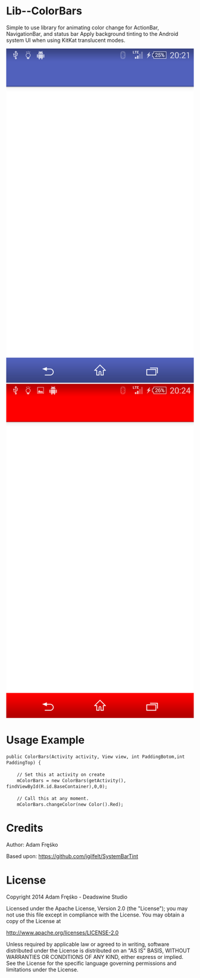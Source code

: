 Lib--ColorBars
==============

Simple to use library for animating color change for ActionBar, NavigationBar, and status bar
Apply background tinting to the Android system UI when using KitKat translucent modes.  

![screenshot](https://github.com/Adam-Fresko/Lib--ColorBars/blob/master/assets/2014-09-23%2018.21.51.png "screenshot") ![screenshot](https://github.com/Adam-Fresko/Lib--ColorBars/blob/master/assets/2014-09-23%2018.24.57.png "screenshot")






Usage Example
==============

    public ColorBars(Activity activity, View view, int PaddingBotom,int PaddingTop) {

		// Set this at activity on create
		mColorBars = new ColorBars(getActivity(), findViewById(R.id.BaseContainer),0,0); 
		
		// Call this at any moment. 
		mColorBars.changeColor(new Color().Red); 
		
		
		
	
	

Credits
==============

Author: Adam Fręśko
<br>

Based upon: https://github.com/jgilfelt/SystemBarTint


License
==============

Copyright 2014 Adam Fręśko - Deadswine Studio

Licensed under the Apache License, Version 2.0 (the "License");
you may not use this file except in compliance with the License.
You may obtain a copy of the License at

   http://www.apache.org/licenses/LICENSE-2.0

Unless required by applicable law or agreed to in writing, software
distributed under the License is distributed on an "AS IS" BASIS,
WITHOUT WARRANTIES OR CONDITIONS OF ANY KIND, either express or implied.
See the License for the specific language governing permissions and
limitations under the License.
